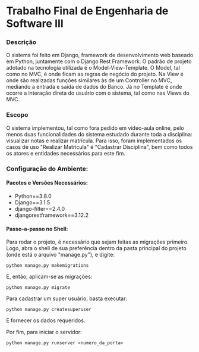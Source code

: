 # Trabalho Final de Engenharia de Software III

### Descrição
  O sistema foi feito em Django, framework de desenvolvimento web baseado em Python, juntamente com o Django Rest Framework. O padrão de projeto adotado na tecnologia utilizada é o Model-View-Template. O Model, tal como no MVC, é onde ficam as regras de negócio do projeto. Na View é onde são realizadas funções similares às de um Controller no MVC, mediando a entrada e saída de dados do Banco. Já no Template é onde ocorre a interação direta do usuário com o sistema, tal como nas Views do MVC.

### Escopo
  O sistema implementou, tal como fora pedido em video-aula online, pelo menos duas funcionalidades do sistema estudado durante toda a disciplina: visualizar notas e realizar matrícula. Para isso, foram implementados os casos de uso "Realizar Matrícula" é "Cadastrar Disciplina", bem como todos os atores e entidades necessários para este fim.
  
### Configuração do Ambiente: 
#### Pacotes e Versões Necessários:
- Python==3.8.0
- Django==3.1.5
- django-filter==2.4.0
- djangorestframework==3.12.2

#### Passo-a-passo no Shell:
Para rodar o projeto, é necessário que sejam feitas as migrações primeiro. Logo, abra o shell de sua preferência dentro da pasta principal do projeto (onde está o arquivo "manage.py"), e digite:
```
python manage.py makemigrations
```

E, então, aplicam-se as migrações:
```
python manage.py migrate
```

Para cadastrar um super usuário, basta executar:
```
python manage.py createsuperuser
```

E fornecer os dados requeridos.

Por fim, para iniciar o servidor:
```
python manage.py runserver <numero_da_porta>
```
